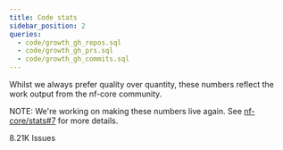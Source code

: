 ```yaml
---
title: Code stats
sidebar_position: 2
queries:
  - code/growth_gh_repos.sql
  - code/growth_gh_prs.sql
  - code/growth_gh_commits.sql
---
```


Whilst we always prefer quality over quantity, these numbers reflect the work output from the nf-core community.

NOTE: We're working on making these numbers live again. See [nf-core/stats#7](https://github.com/nf-core/stats/issues/7) for more details.

<BigValue 
    data={code_growth_gh_repos}
    value=num_repos
    title="Repositories"
    sparkline=month
    comparison=growth_rate
    comparisonFmt=pct1
    comparisonTitle="vs. Last Month"
/>

<BigValue 
    data={code_growth_gh_prs}
    value=num_prs
    title="Pull Requests"
    sparkline=month
    comparison=growth_rate
    comparisonFmt=pct1
    comparisonTitle="vs. Last Month"
/>

<BigValue 
    data={code_growth_gh_commits}
    value=num_commits
    title="Commits"
    sparkline=month
    comparison=growth_rate
    comparisonFmt=pct1
    comparisonTitle="vs. Last Month"
/>

8.21K Issues
